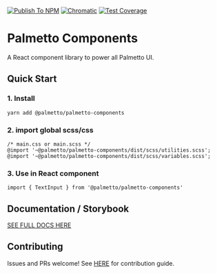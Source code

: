 [![Publish To NPM](https://github.com/palmetto/palmetto-components/workflows/Publish%20To%20NPM/badge.svg)](https://github.com/palmetto/palmetto-components/actions?query=workflow%3A%22Publish+To+NPM%22)
[![Chromatic](https://github.com/palmetto/palmetto-components/workflows/Chromatic/badge.svg?branch=master)](https://github.com/palmetto/palmetto-components/actions?query=workflow%3AChromatic)
[![Test Coverage](https://api.codeclimate.com/v1/badges/e61e897623b87d91d155/test_coverage)](https://codeclimate.com/github/palmetto/palmetto-components/test_coverage)

# Palmetto Components
A React component library to power all Palmetto UI.

## Quick Start

### 1. Install
`yarn add @palmetto/palmetto-components`

### 2. import global scss/css
```
/* main.css or main.scss */
@import '~@palmetto/palmetto-components/dist/scss/utilities.scss';
@import '~@palmetto/palmetto-components/dist/scss/variables.scss';
```

### 3. Use in React component
`import { TextInput } from '@palmetto/palmetto-components'`


## Documentation / Storybook
[SEE FULL DOCS HERE](https://5ed9214b642dc10022b50a2d-uibkdayawa.chromatic.com/?path=/story/components-button--button)

## Contributing

Issues and PRs welcome! See [HERE](https://github.com/palmetto/palmetto-components/blob/develop/.github/CONTRIBUTING.md) for contribution guide.




